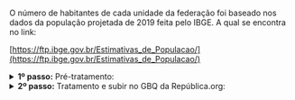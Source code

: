 <br>
O número de habitantes de cada unidade da federação foi baseado nos dados da população projetada de 2019 feita pelo IBGE. A qual se encontra no link:
<br>

[https://ftp.ibge.gov.br/Estimativas_de_Populacao/](https://ftp.ibge.gov.br/Estimativas_de_Populacao/)

<details>
  <summary><b> 1º passo:</b> Pré-tratamento: </summary>

Acesso em:

[https://github.com/Republica-org/Ecossistema-dados/blob/main/pre_tratamento/tratamento_BD/CNES_vinculo_saude_tipo_ocupacao.sql](https://github.com/Republica-org/Ecossistema-dados/blob/main/pre_tratamento/tratamento_BD/CNES_vinculo_saude_tipo_ocupacao.sql)
</details>
<details>
  <summary><b> 2º passo:</b> Tratamento e subir no GBQ da República.org:</summary>

Acesso em:

[https://github.com/Republica-org/Ecossistema-dados/blob/main/tratamento_GBQ/perfil_remuneracao/CNES_medicos_mil_habitantes.ipynb](https://github.com/Republica-org/Ecossistema-dados/blob/main/tratamento_GBQ/perfil_remuneracao/CNES_medicos_mil_habitantes.ipynb)

</details>
